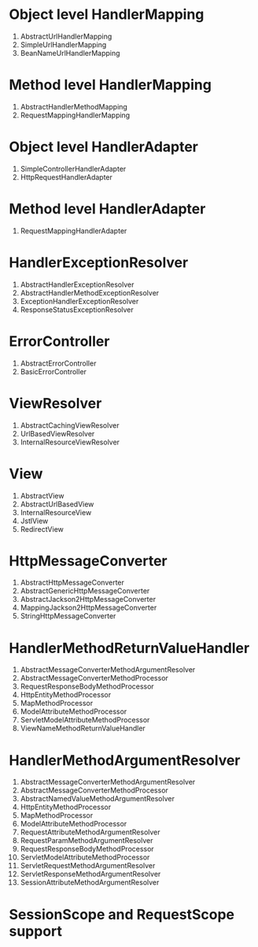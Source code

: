# Object level HandlerMapping

1. AbstractUrlHandlerMapping
2. SimpleUrlHandlerMapping
3. BeanNameUrlHandlerMapping

# Method level HandlerMapping

1. AbstractHandlerMethodMapping
2. RequestMappingHandlerMapping

# Object level HandlerAdapter

1. SimpleControllerHandlerAdapter
2. HttpRequestHandlerAdapter

# Method level HandlerAdapter

1. RequestMappingHandlerAdapter

# HandlerExceptionResolver

1. AbstractHandlerExceptionResolver
2. AbstractHandlerMethodExceptionResolver
3. ExceptionHandlerExceptionResolver
4. ResponseStatusExceptionResolver

# ErrorController

1. AbstractErrorController
2. BasicErrorController

# ViewResolver

1. AbstractCachingViewResolver
2. UrlBasedViewResolver
3. InternalResourceViewResolver

# View

1. AbstractView
2. AbstractUrlBasedView
3. InternalResourceView
4. JstlView
5. RedirectView

# HttpMessageConverter

1. AbstractHttpMessageConverter
2. AbstractGenericHttpMessageConverter
3. AbstractJackson2HttpMessageConverter
4. MappingJackson2HttpMessageConverter
5. StringHttpMessageConverter

# HandlerMethodReturnValueHandler

1. AbstractMessageConverterMethodArgumentResolver
2. AbstractMessageConverterMethodProcessor
3. RequestResponseBodyMethodProcessor
4. HttpEntityMethodProcessor
5. MapMethodProcessor
6. ModelAttributeMethodProcessor
7. ServletModelAttributeMethodProcessor
8. ViewNameMethodReturnValueHandler

# HandlerMethodArgumentResolver

1. AbstractMessageConverterMethodArgumentResolver 
2. AbstractMessageConverterMethodProcessor 
3. AbstractNamedValueMethodArgumentResolver 
5. HttpEntityMethodProcessor 
6. MapMethodProcessor
7. ModelAttributeMethodProcessor 
8. RequestAttributeMethodArgumentResolver 
9. RequestParamMethodArgumentResolver 
10. RequestResponseBodyMethodProcessor
11. ServletModelAttributeMethodProcessor 
12. ServletRequestMethodArgumentResolver 
13. ServletResponseMethodArgumentResolver 
14. SessionAttributeMethodArgumentResolver

# SessionScope and RequestScope support

